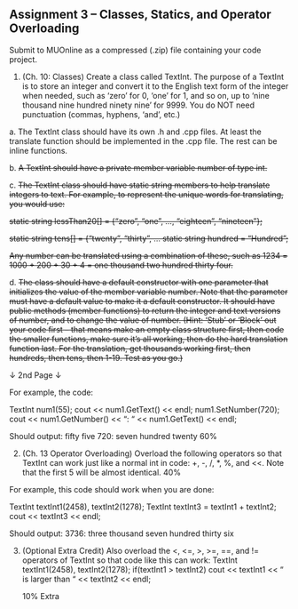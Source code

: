 ## Assignment 3 – Classes, Statics, and Operator Overloading

Submit to MUOnline as a compressed (.zip) file containing your code project.

1.	(Ch. 10: Classes) Create a class called TextInt. The purpose of a TextInt is to store an integer and convert it to the English text form of the integer when needed, such as ‘zero’ for 0, ‘one’ for 1, and so on, up to ‘nine thousand nine hundred ninety nine’ for 9999. You do NOT need punctuation (commas, hyphens, ‘and’, etc.) 

a.	The TextInt class should have its own .h and .cpp files. At least the translate function should be implemented in the .cpp file. The rest can be inline functions.

b.	<strike>A TextInt should have a private member variable number of type int.</strike>

c.	<strike>The TextInt class should have static string members to help translate integers to text. For example, to represent the unique words for translating, you would use:

static string lessThan20[] = {“zero”, “one”, …, “eighteen”, “nineteen”};

static string tens[] = {“twenty”, “thirty”, …
static string hundred = “Hundred”;

Any number can be translated using a combination of these, such as 1234 = 1000 + 200 + 30 + 4 = one thousand two hundred thirty four.</strike>

d.	<strike>The class should have a default constructor with one parameter that initializes the value of the member variable number. Note that the parameter must have a default value to make it a default constructor. It should have public methods (member functions) to return the integer and text versions of number, and to change the value of number. (Hint: ‘Stub’ or ‘Block’ out your code first – that means make an empty class structure first, then code the smaller functions, make sure it’s all working, then do the hard translation function last. For the translation, get thousands working first, then hundreds, then tens, then 1-19. Test as you go.)</strike>

↓  2nd Page  ↓


For example, the code:

TextInt num1(55);
cout << num1.GetText() << endl;
num1.SetNumber(720);
cout << num1.GetNumber() << “: “ << num1.GetText() << endl;

Should output:
fifty five
720: seven hundred twenty	60%
		
2.	(Ch. 13 Operator Overloading) Overload the following operators so that TextInt can work just like a normal int in code:
+, -, /, *, %, and <<.
Note that the first 5 will be almost identical.	40%
	
For example, this code should work when you are done:

TextInt textInt1(2458), textInt2(1278); 
TextInt textInt3 = textInt1 + textInt2;
cout << textInt3 << endl;

Should output: 
3736: three thousand seven hundred thirty six
	
3.	(Optional Extra Credit) Also overload the <, <=, >, >=, ==, and != operators of TextInt so that code like this can work:
TextInt textInt1(2458), textInt2(1278); 
if(textInt1 > textInt2)
cout << textInt1 << “ is larger than “ 
<< textInt2 << endl;


	10% Extra

